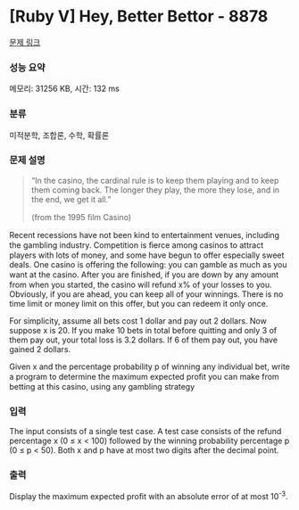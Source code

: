 # [Ruby V] Hey, Better Bettor - 8878 

[문제 링크](https://www.acmicpc.net/problem/8878) 

### 성능 요약

메모리: 31256 KB, 시간: 132 ms

### 분류

미적분학, 조합론, 수학, 확률론

### 문제 설명

<blockquote>
<p>“In the casino, the cardinal rule is to keep them playing and to keep them coming back. The longer they play, the more they lose, and in the end, we get it all.”</p>

<footer>(from the 1995 ﬁlm Casino)</footer>
</blockquote>

<p>Recent recessions have not been kind to entertainment venues, including the gambling industry. Competition is ﬁerce among casinos to attract players with lots of money, and some have begun to offer especially sweet deals. One casino is offering the following: you can gamble as much as you want at the casino. After you are ﬁnished, if you are down by any amount from when you started, the casino will refund x% of your losses to you. Obviously, if you are ahead, you can keep all of your winnings. There is no time limit or money limit on this offer, but you can redeem it only once.</p>

<p>For simplicity, assume all bets cost 1 dollar and pay out 2 dollars. Now suppose x is 20. If you make 10 bets in total before quitting and only 3 of them pay out, your total loss is 3.2 dollars. If 6 of them pay out, you have gained 2 dollars.</p>

<p>Given x and the percentage probability p of winning any individual bet, write a program to determine the maximum expected proﬁt you can make from betting at this casino, using any gambling strategy</p>

### 입력 

 <p>The input consists of a single test case. A test case consists of the refund percentage x (0 ≤ x < 100) followed by the winning probability percentage p (0 ≤ p < 50). Both x and p have at most two digits after the decimal point.</p>

### 출력 

 <p>Display the maximum expected proﬁt with an absolute error of at most 10<sup>-3</sup>.</p>

